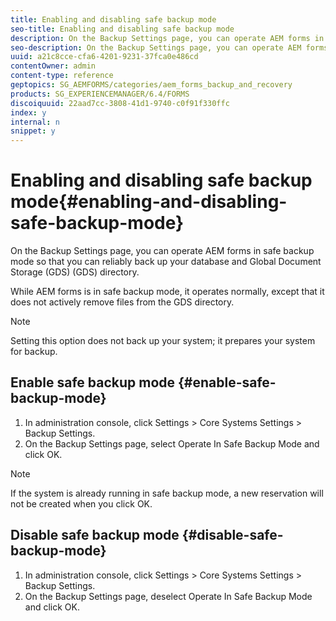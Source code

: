 ```yaml
---
title: Enabling and disabling safe backup mode
seo-title: Enabling and disabling safe backup mode
description: On the Backup Settings page, you can operate AEM forms in safe backup mode so that you can reliably back up your database and Global Document Storage (GDS) (GDS) directory. Learn how to enable and disable safe backup mode.
seo-description: On the Backup Settings page, you can operate AEM forms in safe backup mode so that you can reliably back up your database and Global Document Storage (GDS) (GDS) directory. Learn how to enable and disable safe backup mode.
uuid: a21c8cce-cfa6-4201-9231-37fca0e486cd
contentOwner: admin
content-type: reference
geptopics: SG_AEMFORMS/categories/aem_forms_backup_and_recovery
products: SG_EXPERIENCEMANAGER/6.4/FORMS
discoiquuid: 22aad7cc-3808-41d1-9740-c0f91f330ffc
index: y
internal: n
snippet: y
---
```


# Enabling and disabling safe backup mode{#enabling-and-disabling-safe-backup-mode}

On the Backup Settings page, you can operate AEM forms in safe backup mode so that you can reliably back up your database and Global Document Storage (GDS) (GDS) directory.

While AEM forms is in safe backup mode, it operates normally, except that it does not actively remove files from the GDS directory.

>[!NOTE]
>
>Setting this option does not back up your system; it prepares your system for backup.

## Enable safe backup mode {#enable-safe-backup-mode}

1. In administration console, click Settings &gt; Core Systems Settings &gt; Backup Settings.
1. On the Backup Settings page, select Operate In Safe Backup Mode and click OK.

>[!NOTE]
>
>If the system is already running in safe backup mode, a new reservation will not be created when you click OK.

## Disable safe backup mode {#disable-safe-backup-mode}

1. In administration console, click Settings &gt; Core Systems Settings &gt; Backup Settings.
1. On the Backup Settings page, deselect Operate In Safe Backup Mode and click OK.

